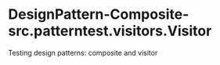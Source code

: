 # DesignPattern-Composite-src.patterntest.visitors.Visitor
Testing design patterns: composite and visitor
